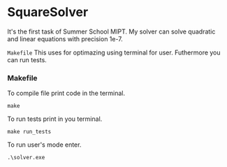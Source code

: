 # SquareSolver
It's the first task of Summer School MIPT. My solver can solve quadratic and linear equations with precision 1e-7.

`Makefile` This uses for optimazing using terminal for user. Futhermore you can run tests.

### Makefile

To compile file print code in the terminal. 

```
make
```

To run tests print in you terminal.

```
make run_tests
```

To run user's mode enter.

```
.\solver.exe
```
